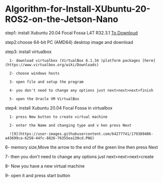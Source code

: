 # Algorithm-for-Install-XUbuntu-20-ROS2-on-the-Jetson-Nano


step1: install Xubuntu 20.04 Focal Fossa L4T R32.3.1 [To Downloud](https://cdimage.ubuntu.com/xubuntu/releases/20.04/release/) 

step2:choose 64-bit PC (AMD64) desktop image and download

step3: install virtualbox 
  
      1- download virtualbox (VirtualBox 6.1.34 )platform packages [here](https://www.virtualbox.org/wiki/Downloads) 
  
      2- choose windows hosts 
  
      3- open file and setup the program 
  
      4- you don't need to change any options just next>next>next>finish
  
      5- open the Oracle VM VirtualBox 
      
step4: install Xubuntu 20.04 Focal Fossa in virtualbox

      1- press New button to create virtual machine

      2- enter the Name and changing type and v hen press Next 
      
      ![9](https://user-images.githubusercontent.com/64277741/179389486-a43699ca-6250-44fc-8826-76355ea130cd.PNG)


6- memory size,Move the arrow to the end of the green line then press Next

7- then you don't need to change any options just next>next>next>create

8- Now you have a new virtual machine

9- open it and press start button
      
   
